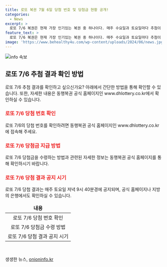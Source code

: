 ```yaml
---
title: 로또 복권 7월 6일 당첨 번호 및 당첨금 현황 공개!
categories:
  - News
excerpt: >
  로또 7/6 복권은 현재 가장 인기있는 복권 중 하나이다. 매주 수요일과 토요일마다 추첨이 이뤄지며, 수천 명의 사람들이 거대한 상금에 희망을 걸고 참여한다. 당첨번호 발표는 동행복권 공식 홈페이지에서 확인할 수 있다. 어쩌면 당신이 다음 당첨자일지도 모른다!
feature_text: >
  로또 7/6 복권은 현재 가장 인기있는 복권 중 하나이다. 매주 수요일과 토요일마다 추첨이 이뤄지며, 수천 명의 사람들이 거대한 상금에 희망을 걸고 참여한다. 당첨번호 발표는 동행복권 공식 홈페이지에서 확인할 수 있다. 어쩌면 당신이 다음 당첨자일지도 모른다!
image: 'https://www.behealthy4u.com/wp-content/uploads/2024/06/news.jpg'
---
```


<p><img src="https://www.behealthy4u.com/wp-content/uploads/2024/06/news.jpg" alt="info 속보" /></p>

<h2 data-ke-size="size26">로또 7/6 추첨 결과 확인 방법</h2>

<p data-ke-size="size16">로또 7/6 추첨 결과를 확인하고 싶으신가요? 아래에서 간단한 방법을 통해 확인할 수 있습니다. 또한, 자세한 내용은 동행복권 공식 홈페이지인 www.dhlottery.co.kr에서 확인하실 수 있습니다.</p>

<h3><b><span style="color: #ee2323;">로또 7/6 당첨 번호 확인</span></b></h3>

<p data-ke-size="size16">로또 7/6의 당첨 번호를 확인하려면 동행복권 공식 홈페이지인 www.dhlottery.co.kr에 접속해 주세요.</p>

<h3><b><span style="color: #ee2323;">로또 7/6 당첨금 지급 방법</span></b></h3>

<p data-ke-size="size16">로또 7/6 당첨금을 수령하는 방법과 관련된 자세한 정보는 동행복권 공식 홈페이지를 통해 확인하시기 바랍니다.</p>

<h3><b><span style="color: #ee2323;">로또 7/6 당첨 결과 공지 시기</span></b></h3>

<p data-ke-size="size16">로또 7/6 당첨 결과는 매주 토요일 저녁 9시 40분경에 공지되며, 공식 홈페이지나 지방의 은행에서도 확인하실 수 있습니다.</p>

<table>
    <thead>
        <tr>
            <td style="text-align: center;"><b>내용</b></td>
        </tr>
    </thead>
    <tbody>
        <tr>
            <td style="text-align: center;">로또 7/6 당첨 번호 확인</td>
        </tr>
        <tr>
            <td style="text-align: center;">로또 7/6 당첨금 수령 방법</td>
        </tr>
        <tr>
            <td style="text-align: center;">로또 7/6 당첨 결과 공지 시기</td>
        </tr>
    </tbody>
</table>

<p data-ke-size="size16">&nbsp;</p>
생생한 뉴스, <a href="https://onioninfo.kr" rel="dofollow">onioninfo.kr</a>



